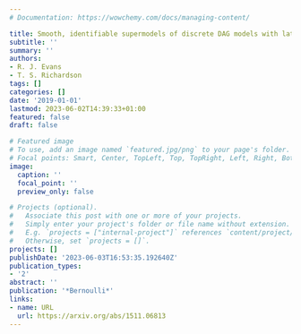 ```yaml
---
# Documentation: https://wowchemy.com/docs/managing-content/

title: Smooth, identifiable supermodels of discrete DAG models with latent variables
subtitle: ''
summary: ''
authors:
- R. J. Evans
- T. S. Richardson
tags: []
categories: []
date: '2019-01-01'
lastmod: 2023-06-02T14:39:33+01:00
featured: false
draft: false

# Featured image
# To use, add an image named `featured.jpg/png` to your page's folder.
# Focal points: Smart, Center, TopLeft, Top, TopRight, Left, Right, BottomLeft, Bottom, BottomRight.
image:
  caption: ''
  focal_point: ''
  preview_only: false

# Projects (optional).
#   Associate this post with one or more of your projects.
#   Simply enter your project's folder or file name without extension.
#   E.g. `projects = ["internal-project"]` references `content/project/deep-learning/index.md`.
#   Otherwise, set `projects = []`.
projects: []
publishDate: '2023-06-03T16:53:35.192640Z'
publication_types:
- '2'
abstract: ''
publication: '*Bernoulli*'
links:
- name: URL
  url: https://arxiv.org/abs/1511.06813
---
```

